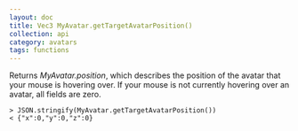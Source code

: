 ```yaml
---
layout: doc
title: Vec3 MyAvatar.getTargetAvatarPosition()
collection: api
category: avatars
tags: functions
---
```


Returns _MyAvatar.position_, which describes the position of the avatar that your mouse is hovering over. If your mouse is not currently hovering over an avatar, all fields are zero. 

```
> JSON.stringify(MyAvatar.getTargetAvatarPosition())
< {"x":0,"y":0,"z":0}
```
